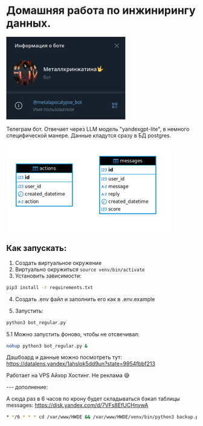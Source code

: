 # Домашняя работа по инжинирингу данных.

![Альтернативный текст для картинки](images/logo.png)

Телеграм бот. 
Отвечает через LLM модель "yandexgpt-lite", в немного специфической манере.
Данные кладутся сразу в БД postgres.

![О боте](images/diagram.png)


## Как запускать:
1. Создать виртуальное окружение
2. Виртуально окружиться `source venv/bin/activate`
3. Установить зависимости:
```bash
pip3 install -r requirements.txt
```
4. Создать .env файл и заполнить его как в .env.example

5. Запустить:
```bash
python3 bot_regular.py
```

5.1 Можно запустить фоново, чтобы не отсвечивал:
```bash
nohup python3 bot_regular.py &
```

Дашбоард и данные можно посмотреть тут: https://datalens.yandex/1ahslok5dd9un?state=9954fbbf213

Работает на VPS Айхор Хостинг. Не реклама 😅

--- дополнение:

А сюда раз в 6 часов по крону будет складываться бэкап таблицы messages: https://disk.yandex.com/d/7VFs8EfUCHnvwA
```bash
* */6 * * * cd /var/www/HWDE && /var/www/HWDE/venv/bin/python3 backup.py >> /var/www/HWDE/backup.log 2>&1
```